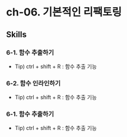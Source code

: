# ch-06. 기본적인 리팩토링

## Skills

### 6-1. 함수 추출하기

- Tip) ctrl + shift + R : 함수 추출 기능

### 6-2. 함수 인라인하기

- Tip) ctrl + shift + R : 함수 추출 기능

### 6-1. 함수 추출하기

- Tip) ctrl + shift + R : 함수 추출 기능
